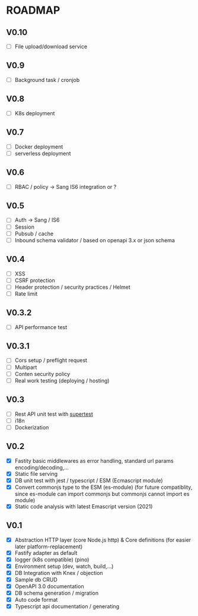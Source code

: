 # ROADMAP

## V0.10

* [ ] File upload/download service

## V0.9

* [ ] Background task / cronjob

## V0.8

* [ ] K8s deployment

## V0.7

* [ ] Docker deployment
* [ ] serverless deployment

## V0.6

* [ ] RBAC / policy -> Sang IS6 integration or ?

## V0.5

* [ ] Auth -> Sang / IS6
* [ ] Session
* [ ] Pubsub / cache
* [ ] Inbound schema validator / based on openapi 3.x or json schema

## V0.4

* [ ] XSS
* [ ] CSRF protection
* [ ] Header protection / security practices / Helmet
* [ ] Rate limit

## V0.3.2

* [ ] API performance test

## V0.3.1

* [ ] Cors setup / preflight request
* [ ] Multipart
* [ ] Conten security policy
* [ ] Real work testing (deploying / hosting)

## V0.3

* [ ] Rest API unit test with [supertest](https://github.com/visionmedia/supertest)
* [ ] i18n
* [ ] Dockerization

## V0.2

* [X] Fastity basic middlewares as error handling, standard url params encoding/decoding,...
* [X] Static file serving
* [X] DB unit test with jest / typescript / ESM (Ecmascript module)
* [X] Convert commonjs type to the ESM (es-module) (for future compatiblity, since es-module can import commonjs but commonjs cannot import es module)
* [X] Static code analysis with latest Emascript version (2021)

## V0.1

* [x] Abstraction HTTP layer (core Node.js http) & Core definitions (for easier later platform-replacement)
* [X] Fastify adapter as default
* [X] logger (k8s compatible) (pino)
* [X] Environment setup (dev, watch, build,...)
* [X] DB Integration with Knex / objection
* [X] Sample db CRUD
* [X] OpenAPI 3.0 documentation
* [X] DB schema generation / migration
* [X] Auto code format
* [X] Typescript api documentation / generating
